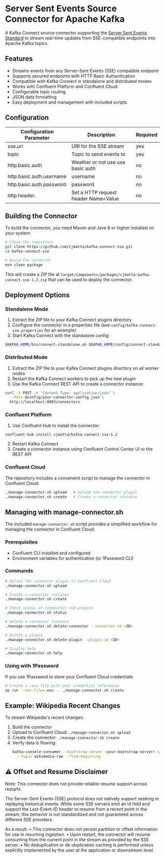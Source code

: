 # Server Sent Events Source Connector for Apache Kafka

A Kafka Connect source connector supporting the [Server Sent Events Standard](https://en.wikipedia.org/wiki/Server-sent_events) to stream real-time updates from SSE-compatible endpoints into Apache Kafka topics.

## Features

- Streams events from any Server-Sent Events (SSE) compatible endpoint
- Supports secured endpoints with HTTP Basic Authentication
- Compatible with Kafka Connect in standalone and distributed modes
- Works with Confluent Platform and Confluent Cloud
- Configurable topic routing
- JSON data formatting
- Easy deployment and management with included scripts

## Configuration

| Configuration Parameter  | Description                          | Required |
|--------------------------|--------------------------------------|----------|
| sse.uri                  | URI for the SSE stream               | yes      |
| topic                    | Topic to send events to              | yes      |
| http.basic.auth          | Weather or not use use basic auth    | no       |
| http.basic.auth.username | username                             | no       |
| http.basic.auth.password | password                             | no       |
| http.header.<Name>       | Set a HTTP request header Name=Value | no       |

## Building the Connector

To build the connector, you need Maven and Java 8 or higher installed on your system.

```bash
# Clone the repository
git clone https://github.com/cjmatta/kafka-connect-sse.git
cd kafka-connect-sse

# Build the connector
mvn clean package
```

This will create a ZIP file at `target/components/packages/cjmatta-kafka-connect-sse-1.2.zip` that can be used to deploy the connector.

## Deployment Options

### Standalone Mode

1. Extract the ZIP file to your Kafka Connect plugins directory
2. Configure the connector in a properties file (see `config/kafka-connect-sse.properties` for an example)
3. Start Kafka Connect with the standalone config:

```bash
$KAFKA_HOME/bin/connect-standalone.sh $KAFKA_HOME/config/connect-standalone.properties path/to/your-connector-config.properties
```

### Distributed Mode

1. Extract the ZIP file to your Kafka Connect plugins directory on all worker nodes
2. Restart the Kafka Connect workers to pick up the new plugin
3. Use the Kafka Connect REST API to create a connector instance:

```bash
curl -X POST -H "Content-Type: application/json" \
  --data @config/your-connector-config.json \
  http://localhost:8083/connectors
```

### Confluent Platform

1. Use Confluent Hub to install the connector:

```bash
confluent-hub install cjmatta/kafka-connect-sse:1.2
```

2. Restart Kafka Connect
3. Create a connector instance using Confluent Control Center UI or the REST API

### Confluent Cloud

The repository includes a convenient script to manage the connector in Confluent Cloud:

```bash
./manage-connector.sh upload   # Upload the connector plugin
./manage-connector.sh create   # Create a connector instance
```

## Managing with manage-connector.sh

The included `manage-connector.sh` script provides a simplified workflow for managing the connector in Confluent Cloud:

### Prerequisites

- Confluent CLI installed and configured
- Environment variables for authentication (or 1Password CLI)

### Commands

```bash
# Upload the connector plugin to Confluent Cloud
./manage-connector.sh upload

# Create a connector instance
./manage-connector.sh create

# Check status of connectors and plugins
./manage-connector.sh status

# Delete a connector instance
./manage-connector.sh delete-connector --connector-id <ID>

# Delete a plugin
./manage-connector.sh delete-plugin --plugin-id <ID>

# Display help
./manage-connector.sh help
```

### Using with 1Password

If you use 1Password to store your Confluent Cloud credentials:

```bash
# Create a .env file with your credential references
op run --env-file=.env -- ./manage-connector.sh create
```

## Example: Wikipedia Recent Changes

To stream Wikipedia's recent changes:

1. Build the connector
2. Upload to Confluent Cloud: `./manage-connector.sh upload`
3. Create the connector: `./manage-connector.sh create`
4. Verify data is flowing:
   ```bash
   kafka-console-consumer --bootstrap-server <your-bootstrap-server> \
     --topic wikimedia-raw --from-beginning
   ```

## ⚠️ Offset and Resume Disclaimer

Note: This connector does not provide reliable resume support across restarts.

The Server-Sent Events (SSE) protocol does not natively support seeking or replaying historical events. While some SSE servers emit an id field and support the Last-Event-ID header to resume from a recent point in the stream, this behavior is not standardized and not guaranteed across different SSE providers.

As a result:
	•	This connector does not persist partition or offset information for use in resuming ingestion.
	•	Upon restart, the connector will resume consuming from the current point in the stream as provided by the SSE server.
	•	No deduplication or de-duplication caching is performed unless explicitly implemented by the user at the application or downstream level.
